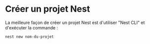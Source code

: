 # Créer un projet Nest

La meilleure façon de créer un projet Nest est d'utiliser "Nest CLI" et d'exécuter la commande :

```sh
nest new nom-du-projet
```
